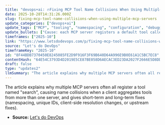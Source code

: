 ```yaml
---
title: "devops+ai: 🔥Fixing MCP Tool Name Collisions When Using Multiple MCP Servers"
date: 2025-10-28T14:31:26.000Z
slug: fixing-mcp-tool-name-collisions-when-using-multiple-mcp-servers
update_categories: ["devops+ai"]
update_tags: ["MCP", "tooling", "namespacing", "configuration", "debugging", "servers", "devops", "collision"]
update_bullets: ["Cause: each MCP server registers a default tool called \"search\" (no server-qualified namespace), so aggregating servers produces duplicate tool names.", "Immediate server-side fix: rename the tool or add a server-specific prefix/suffix (e.g., search.<server> or <server>-search) or disable the default registration and expose a uniquely named alias.", "Immediate client-side fix: configure the client to resolve tools by server host/ID, prefer server-qualified names, or filter tools per-server to avoid ambiguous lookups.", "Short-term workaround: use fully qualified tool identifiers when invoking tools (include server name/ID) or add explicit aliases in client config.", "Long-term solution: update MCP/tool registry to support namespacing or scoped registries, add uniqueness checks at registration time, and adopt a naming convention or versioned namespaces.", "Testing & validation: restart services after changes, list registered tools to verify uniqueness, and check logs for duplicate registration warnings.", "If applicable: open a patch or issue against upstream MCP to add namespace support or change default registration behavior to avoid future collisions."]
timeframes: ["2025-10"]
link: "https://www.letsdodevops.com/p/fixing-mcp-tool-name-collisions-when"
source: "Let's do DevOps"
timeframeKey: "2025-10"
id: "8F44BDB7370450E8245085FE2D9F916F3F69B640D64A996E9B0E61A1C5BC7EC8"
contentHash: "64E54C3793D4D2019E5CE87BE058D6AECAC3ED23DA2027F2666E5D8DDDBC243B"
draft: false
type: "updates2"
llmSummary: "The article explains why multiple MCP servers often all register a tool named \"search\", causing name collisions when a client aggregates tools from more than one server, and gives short-term and long-term fixes (namespacing, unique IDs, client-side resolution changes, or upstream fixes)."
---
```


The article explains why multiple MCP servers often all register a tool named "search", causing name collisions when a client aggregates tools from more than one server, and gives short-term and long-term fixes (namespacing, unique IDs, client-side resolution changes, or upstream fixes).

- **Source:** [Let's do DevOps](https://www.letsdodevops.com/p/fixing-mcp-tool-name-collisions-when)
